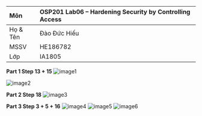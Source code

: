 
| Môn | OSP201 Lab06 – Hardening Security by Controlling Access |
| :---- | :---- |
| Họ & Tên | Đào Đức Hiếu |
| MSSV | HE186782 |
| Lớp | IA1805 |

**Part 1 Step 13 \+ 15**
![image1](https://github.com/user-attachments/assets/94387fc8-189e-4d21-8ee9-adb3c649dd0c)

![image2](https://github.com/user-attachments/assets/d1576c40-1a72-468e-a9fb-0a45fba6bca3)


**Part 2 Step 18**
![image3](https://github.com/user-attachments/assets/24a84e52-a1fb-4fc6-82fc-f6c2c7a8acba)



**Part 3 Step 3 \+ 5 \+ 16**
![image4](https://github.com/user-attachments/assets/30b35a81-a674-4f7a-93d9-5e343f59d877)
![image5](https://github.com/user-attachments/assets/82327dd5-ce78-4d2b-bed5-0d81300e9672)
![image6](https://github.com/user-attachments/assets/70caddcf-9f69-4dd3-8666-326f4cb0e015)

